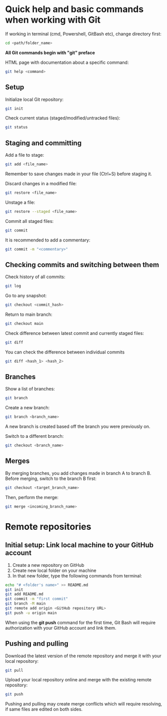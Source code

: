 # Quick help and basic commands when working with Git

If working in terminal (cmd, Powershell, GitBash etc), change directory first:
```sh
cd <path/folder_name>
```

**All Git commands begin with "git" preface**

HTML page with documentation about a specific command:
```sh
git help <command>
```

## Setup

Initialize local Git repository:
```sh
git init
```

Check current status (staged/modified/untracked files):
```sh
git status
```

## Staging and committing

Add a file to stage:
```sh
git add <file_name>
```
Remember to save changes made in your file (Ctrl+S) before staging it.

Discard changes in a modified file:
```sh
git restore <file_name>
```

Unstage a file:
```sh
git restore --staged <file_name>
```

Commit all staged files:
```sh
git commit
```
It is recommended to add a commentary:
```sh
git commit -m "<commentary>"
```

## Checking commits and switching between them

Check history of all commits:
```sh
git log
```

Go to any snapshot:
```sh
git checkout <commit_hash>
```

Return to main branch:
```sh
git checkout main
```

Check difference between latest commit and currently staged files:
```sh
git diff
```

You can check the difference between individual commits
```sh
git diff <hash_1> <hash_2>
```

## Branches
Show a list of branches:
```sh
git branch
```

Create a new branch:
```sh
git branch <branch_name>
```
A new branch is created based off the branch you were previously on.

Switch to a different branch:
```sh
git checkout <branch_name>
```

## Merges
By merging branches, you add changes made in branch A to branch B. Before merging, switch to the branch B first:
```sh
git checkout <target_branch_name>
```
Then, perform the merge:
```sh
git merge <incoming_branch_name>
```

# Remote repositories

## Initial setup: Link local machine to your GitHub account
1. Create a new repository on GitHub
2. Create new local folder on your machine
3. In that new folder, type the following commands from terminal:
```sh
echo "# <folder's name>" >> README.md
git init
git add README.md
git commit -m "first commit"
git branch -M main
git remote add origin <GitHub repository URL>
git push -u origin main
```
When using the **git push** command for the first time, Git Bash will require authorization with your GitHub account and link them.

## Pushing and pulling
Download the latest version of the remote repository and merge it with your local repository:
```sh
git pull
```
Upload your local repository online and merge with the existing remote repository:
```sh
git push
```
Pushing and pulling may create merge conflicts which will require resolving, if same files are edited on both sides.